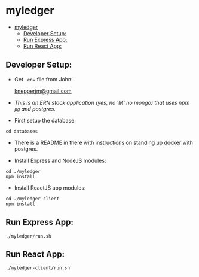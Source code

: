 # myledger

   * [myledger](#myledger)
      * [Developer Setup:](#developer-setup)
      * [Run Express App:](#run-express-app)
      * [Run React App:](#run-react-app)


## Developer Setup:

* Get `.env` file from John:

   knepperjm@gmail.com

* *This is an ERN stack application (yes, no 'M' no mongo) that uses npm `pg` and postgres.*

* First setup the database:
```
cd databases
```
  * There is a README in there with instructions on standing up docker with postgres.

* Install Express and NodeJS modules:
```
cd ./myledger
npm install
```

* Install ReactJS app modules:
```
cd ./myledger-client
npm install
```

## Run Express App:
```
./myledger/run.sh
```

## Run React App:
`./myledger-client/run.sh`

